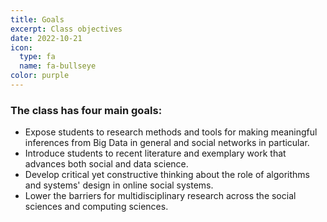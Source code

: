 ```yaml
---
title: Goals
excerpt: Class objectives
date: 2022-10-21
icon:
  type: fa
  name: fa-bullseye
color: purple
---
```


### The class has four main goals:

- Expose students to research methods and tools for making meaningful inferences from Big Data in general and social networks in particular. 
- Introduce students to recent literature and exemplary work that advances both social and data science. 
- Develop critical yet constructive thinking about the role of algorithms and systems' design in online social systems.
- Lower the barriers for multidisciplinary research across the social sciences and computing sciences. 
